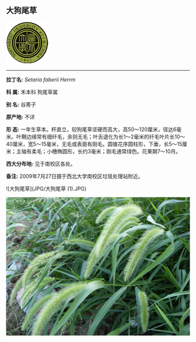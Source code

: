 ## 大狗尾草

![西北大学校园网络植物志](JPG/nwu.gif)

---

**拉丁名:**  _Setaria faberii Herrm_

**科 属:** 禾本科 狗尾草属

**别 名:** 谷莠子 

**原产地:** 不详

**形  态:** 一年生草本。秆直立，较狗尾草坚硬而高大，高50～120厘米，径达6毫米。叶鞘边缘常有细纤毛，余则无毛；叶舌退化为长1～2毫米的纤毛叶片长10～40厘米，宽5～15毫米，无毛或表面有刚毛。圆锥花序圆柱形，下垂，长5～15厘米；主轴有柔毛；小穗椭圆形，长约3毫米；刚毛通常绿色。花果期7～10月。

**西大分布地:** 见于南校区各处。

**备注:** 2009年7月27日摄于西北大学南校区垃圾处理站附近。

![大狗尾草](JPG/大狗尾草 (1).JPG) 

![大狗尾草](JPG/大狗尾草.JPG) 

